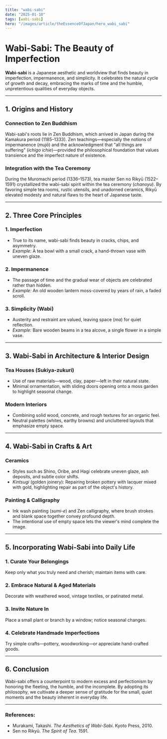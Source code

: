 ```yaml
---
title: "wabi-sabi"
date: "2025-01-10"
tags: [wabi-sabi]
hero: "/images/article/theEssenceOfJapan/hero_wabi_sabi"
---
```


# Wabi-Sabi: The Beauty of Imperfection

**Wabi-sabi** is a Japanese aesthetic and worldview that finds beauty in imperfection, impermanence, and simplicity. It celebrates the natural cycle of growth and decay, embracing the marks of time and the humble, unpretentious qualities of everyday objects.

---

## 1. Origins and History

### **Connection to Zen Buddhism**  
  Wabi-sabi's roots lie in Zen Buddhism, which arrived in Japan during the Kamakura period (1185–1333). Zen teachings—especially the notions of impermanence (*mujō*) and the acknowledgment that "all things are suffering" (*ichigo ichie*)—provided the philosophical foundation that values transience and the imperfect nature of existence.

### **Integration with the Tea Ceremony**  
  During the Muromachi period (1336–1573), tea master Sen no Rikyū (1522–1591) crystallized the wabi-sabi spirit within the tea ceremony (*chanoyu*). By favoring simple tea rooms, rustic utensils, and unadorned ceramics, Rikyū elevated modesty and natural flaws to the heart of Japanese taste.

---

## 2. Three Core Principles

### **1. Imperfection**
   - True to its name, wabi-sabi finds beauty in cracks, chips, and asymmetry.  
   - *Example:* A tea bowl with a small crack, a hand-thrown vase with uneven glaze.

### **2. Impermanence** 
   - The passage of time and the gradual wear of objects are celebrated rather than hidden.  
   - *Example:* An old wooden lantern moss-covered by years of rain, a faded scroll.

### **3. Simplicity (Wabi)**  
   - Austerity and restraint are valued, leaving space (*ma*) for quiet reflection.  
   - *Example:* Bare wooden beams in a tea alcove, a single flower in a simple vase.

---

## 3. Wabi-Sabi in Architecture & Interior Design

### **Tea Houses (Sukiya-zukuri)**  
  - Use of raw materials—wood, clay, paper—left in their natural state.  
  - Minimal ornamentation, with sliding doors opening onto a moss garden to highlight seasonal change.

### **Modern Interiors**  
  - Combining solid wood, concrete, and rough textures for an organic feel.  
  - Neutral palettes (whites, earthy browns) and uncluttered layouts that emphasize empty space.

---

## 4. Wabi-Sabi in Crafts & Art

### **Ceramics**  
  - Styles such as Shino, Oribe, and Hagi celebrate uneven glaze, ash deposits, and subtle color shifts.  
  - *Kintsugi* (golden joinery): Repairing broken pottery with lacquer mixed with gold, highlighting repair as part of the object's history.

### **Painting & Calligraphy**  
  - Ink wash painting (*sumi-e*) and Zen calligraphy, where brush strokes and blank space together convey profound depth.  
  - The intentional use of empty space lets the viewer's mind complete the image.

---

## 5. Incorporating Wabi-Sabi into Daily Life

### **1. Curate Your Belongings**  
   Keep only what you truly need and cherish; maintain items with care.

### **2. Embrace Natural & Aged Materials**  
   Decorate with weathered wood, vintage textiles, or patinated metal.

### **3. Invite Nature In**  
   Place a small plant or branch by a window; notice seasonal changes.

### **4. Celebrate Handmade Imperfections**  
   Try simple crafts—pottery, woodworking—or appreciate hand-crafted goods.

---

## 6. Conclusion

Wabi-sabi offers a counterpoint to modern excess and perfectionism by honoring the fleeting, the humble, and the incomplete. By adopting its philosophy, we cultivate a deeper sense of gratitude for the small, quiet moments and the beauty inherent in everyday life.

---

### **References:**  
- Murakami, Takashi. *The Aesthetics of Wabi-Sabi*. Kyoto Press, 2010.  
- Sen no Rikyū. *The Spirit of Tea*. 1591.
